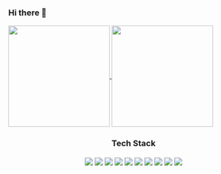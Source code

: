 ### Hi there 👋

<a href="https://github.com/anuraghazra/github-readme-stats">
  <img height="204" align="center" src="https://github-readme-stats.vercel.app/api?username=Lee-Minhoon&count_private=true&show_icons=true&theme=graywhite" />
</a>
<a href="https://github.com/anuraghazra/github-readme-stats">
  <img height="204" align="center" src="https://github-readme-stats.vercel.app/api/top-langs/?username=Lee-Minhoon&langs_count=10&layout=compact&show_icons=true&theme=graywhite" />
</a>



<div align="center">
  <h3>Tech Stack</h3>
  <img align="center" src="https://img.shields.io/badge/C-A8B9CC?style=flat-square&logo=C&logoColor=white" /></a>
  <img align="center" src="https://img.shields.io/badge/C++-00599C?style=flat-square&logo=C%2B%2B&logoColor=white" /></a>
  <img align="center" src="https://img.shields.io/badge/Java-007396?style=flat-square&logo=Java&logoColor=white" /></a>
  <img align="center" src="https://img.shields.io/badge/Python-3766AB?style=flat-square&logo=Python&logoColor=white" /></a>
  <img align="center" src="https://img.shields.io/badge/HTML-E34F26?style=flat-square&logo=HTML5&logoColor=white" /></a>
  <img align="center" src="https://img.shields.io/badge/CSS-1572B6?style=flat-square&logo=CSS3&logoColor=white" /></a>
  <img align="center" src="https://img.shields.io/badge/JavaScript-F7DF1E?style=flat-square&logo=JavaScript&logoColor=white" /></a>
  <img align="center" src="https://img.shields.io/badge/PHP-777BB4?style=flat-square&logo=PHP&logoColor=white" /></a>
  <img align="center" src="https://img.shields.io/badge/MySQL-4479A1?style=flat-square&logo=MySQL&logoColor=white" /></a>
  <img align="center" src="https://img.shields.io/badge/R-276DC3?style=flat-square&logo=R&logoColor=white" /></a>
</div>

<!--
**Lee-Minhoon/Lee-Minhoon** is a ✨ _special_ ✨ repository because its `README.md` (this file) appears on your GitHub profile.

Here are some ideas to get you started:

- 🔭 I’m currently working on ...
- 🌱 I’m currently learning ...
- 👯 I’m looking to collaborate on ...
- 🤔 I’m looking for help with ...
- 💬 Ask me about ...
- 📫 How to reach me: ...
- 😄 Pronouns: ...
- ⚡ Fun fact: ...
-->

